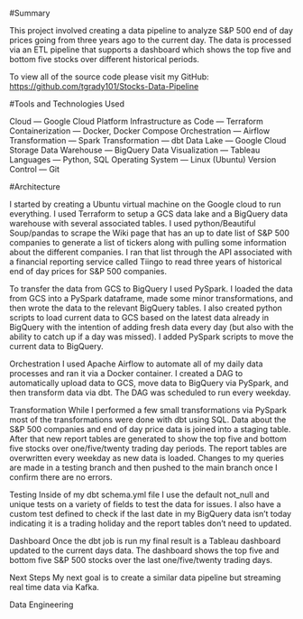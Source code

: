 #Summary

This project involved creating a data pipeline to analyze S&P 500 end of day prices going from three years ago to the current day. The data is processed via an ETL pipeline that supports a dashboard which shows the top five and bottom five stocks over different historical periods.

To view all of the source code please visit my GitHub: https://github.com/tgrady101/Stocks-Data-Pipeline

#Tools and Technologies Used

Cloud — Google Cloud Platform
Infrastructure as Code — Terraform
Containerization — Docker, Docker Compose
Orchestration — Airflow
Transformation — Spark
Transformation — dbt
Data Lake — Google Cloud Storage
Data Warehouse — BigQuery
Data Visualization — Tableau
Languages — Python, SQL
Operating System — Linux (Ubuntu)
Version Control — Git

#Architecture

I started by creating a Ubuntu virtual machine on the Google cloud to run everything. I used Terraform to setup a GCS data lake and a BigQuery data warehouse with several associated tables. I used python/Beautiful Soup/pandas to scrape the Wiki page that has an up to date list of S&P 500 companies to generate a list of tickers along with pulling some information about the different companies. I ran that list through the API associated with a financial reporting service called Tiingo to read three years of historical end of day prices for S&P 500 companies.

To transfer the data from GCS to BigQuery I used PySpark. I loaded the data from GCS into a PySpark dataframe, made some minor transformations, and then wrote the data to the relevant BigQuery tables. I also created python scripts to load current data to GCS based on the latest data already in BigQuery with the intention of adding fresh data every day (but also with the ability to catch up if a day was missed). I added PySpark scripts to move the current data to BigQuery.

Orchestration
I used Apache Airflow to automate all of my daily data processes and ran it via a Docker container. I created a DAG to automatically upload data to GCS, move data to BigQuery via PySpark, and then transform data via dbt. The DAG was scheduled to run every weekday.


Transformation
While I performed a few small transformations via PySpark most of the transformations were done with dbt using SQL. Data about the S&P 500 companies and end of day price data is joined into a staging table. After that new report tables are generated to show the top five and bottom five stocks over one/five/twenty trading day periods. The report tables are overwritten every weekday as new data is loaded. Changes to my queries are made in a testing branch and then pushed to the main branch once I confirm there are no errors.



Testing
Inside of my dbt schema.yml file I use the default not_null and unique tests on a variety of fields to test the data for issues. I also have a custom test defined to check if the last date in my BigQuery data isn’t today indicating it is a trading holiday and the report tables don’t need to updated.


Dashboard
Once the dbt job is run my final result is a Tableau dashboard updated to the current days data. The dashboard shows the top five and bottom five S&P 500 stocks over the last one/five/twenty trading days.


Next Steps
My next goal is to create a similar data pipeline but streaming real time data via Kafka.

Data Engineering
